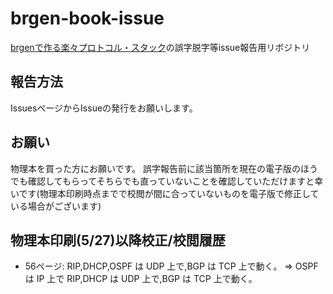 # brgen-book-issue
[brgenで作る楽々プロトコル・スタック](https://techbookfest.org/product/rg6Y8rm2N2nVD4bkqBVv6i)の誤字脱字等issue報告用リボジトリ

## 報告方法

IssuesページからIssueの発行をお願いします。

## お願い
物理本を買った方にお願いです。
誤字報告前に該当箇所を現在の電子版のほうでも確認してもらってそちらでも直っていないことを確認していただけますと幸いです(物理本印刷時点までで校閲が間に合っていないものを電子版で修正している場合がございます)

## 物理本印刷(5/27)以降校正/校閲履歴
+ 56ページ: RIP,DHCP,OSPF は UDP 上で,BGP は TCP 上で動く。 => OSPF は IP 上で RIP,DHCP は UDP 上で,BGP は TCP 上で動く。
